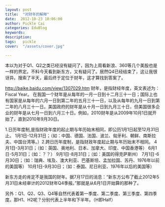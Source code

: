 ```yaml
---
layout: post  
title:  "对财年的解释"
date:  2012-10-23 10:06:00
author: Pickle Cai  
categories: EduBlog  
keywords: 
description:   
tags:	pickle   
cover:  "/assets/cover.jpg"  

---
```


本以为对于Q1、Q2之类已经没有疑问了，因为上周看新浪、360等几个美股也是一样的界定。不料今天看到新东方，又有疑问了。居然Q4已经结束了，这让我很讶异。搜索了半天，最后终于定位于财年，这才算找到答案了。

http://baike.baidu.com/view/1307029.htm    财年，是指财经年度，英文表述为：Fiscal Year。    在我国一个财年是从每年的一月一日到十二月三十一日；国际上也有国家是从每年的六月一日到第二年的五月三十一日，以及从每年的九月一日到第二年的八月三十一日。美国政府的财年是从十月一日到九月三十日，但美国很多企业的财年是从七月一日到六月三十日。例如，2010财年是从2009年10月1日就开始了，直到2010年9月30日。

1.日历年度制,是指财政年度的起止期与年历始末相同，即公历1月1日起至12月31日止。      1月1日-12月31日；（如：中国、德国、法国、波兰、匈牙利、朝鲜、南斯拉夫、中国台湾等。）2.跨日历年度制，是指财政年度起止期与年历始末不相同。      4月1日-3月31日；（如：英国、奥地利、日本、加拿大、印度、中国香港等）      6月1日-5月31日；（如：？？）      9月1日-8月31日；（如：美国的得克萨斯州）      7月1日-6月30日；（如：瑞典、埃及、澳大利亚、巴基斯坦、孟加拉国、苏丹、1976年以前的美国等）      10月1日-9月30日；（如：泰国、尼日利亚、1976年以后的美国等）

新东方走的肯定不是我国的财年。据7月17日的消息：“新东方公布了截止2012年5月31日未经审计的2012财年Q4季报。”那就是从6月1日开始算的那种了。

另外：Q1、Q2、Q3、Q4等自然代表着第一季度、第二季度、第三季度、第四季度。那H1、H2呢？分别代表上半年和下半年。（H即Half）																

		    
